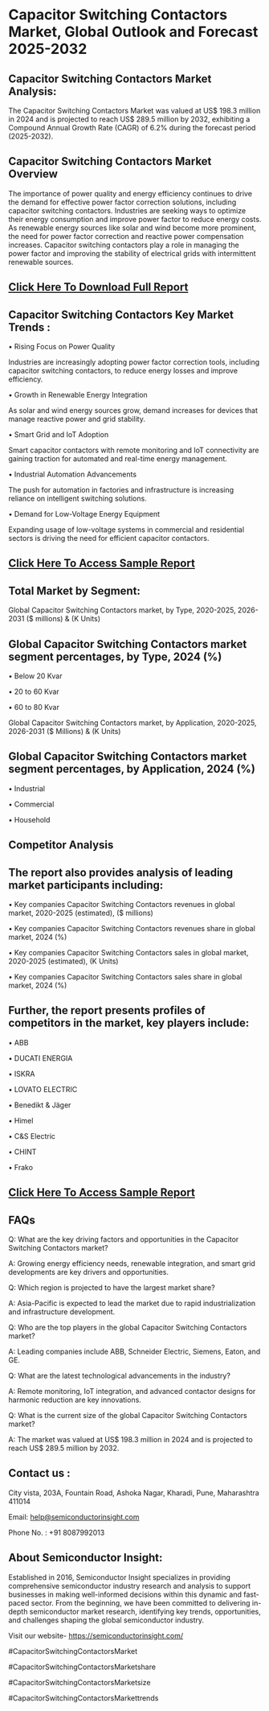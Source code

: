 Capacitor Switching Contactors Market, Global Outlook and Forecast 2025-2032
=
Capacitor Switching Contactors Market Analysis:
-
The Capacitor Switching Contactors Market was valued at US$ 198.3 million in 2024 and is projected to reach US$ 289.5 million by 2032, exhibiting a Compound Annual Growth Rate (CAGR) of 6.2% during the forecast period (2025-2032).

Capacitor Switching Contactors Market Overview
-
The importance of power quality and energy efficiency continues to drive the demand for effective power factor correction solutions, including capacitor switching contactors. Industries are seeking ways to optimize their energy consumption and improve power factor to reduce energy costs. As renewable energy sources like solar and wind become more prominent, the need for power factor correction and reactive power compensation increases. Capacitor switching contactors play a role in managing the power factor and improving the stability of electrical grids with intermittent renewable sources.

[Click Here To Download Full Report](https://semiconductorinsight.com/report/capacitor-switching-contactors-market/)
-
Capacitor Switching Contactors Key Market Trends  :
-
•	Rising Focus on Power Quality

Industries are increasingly adopting power factor correction tools, including capacitor switching contactors, to reduce energy losses and improve efficiency.

•	Growth in Renewable Energy Integration

As solar and wind energy sources grow, demand increases for devices that manage reactive power and grid stability.

•	Smart Grid and IoT Adoption

Smart capacitor contactors with remote monitoring and IoT connectivity are gaining traction for automated and real-time energy management.

•	Industrial Automation Advancements

The push for automation in factories and infrastructure is increasing reliance on intelligent switching solutions.

•	Demand for Low-Voltage Energy Equipment

Expanding usage of low-voltage systems in commercial and residential sectors is driving the need for efficient capacitor contactors.

[Click Here To Access Sample Report](https://semiconductorinsight.com/download-sample-report/?product_id=88182)
-
Total Market by Segment:
-
Global Capacitor Switching Contactors market, by Type, 2020-2025, 2026-2031 ($ millions) & (K Units)

Global Capacitor Switching Contactors market segment percentages, by Type, 2024 (%)
-
•	Below 20 Kvar

•	20 to 60 Kvar

•	60 to 80 Kvar

Global Capacitor Switching Contactors market, by Application, 2020-2025, 2026-2031 ($ Millions) & (K Units)

Global Capacitor Switching Contactors market segment percentages, by Application, 2024 (%)
-
•	Industrial

•	Commercial

•	Household

Competitor Analysis
-
The report also provides analysis of leading market participants including:
-
•	Key companies Capacitor Switching Contactors revenues in global market, 2020-2025 (estimated), ($ millions)

•	Key companies Capacitor Switching Contactors revenues share in global market, 2024 (%)

•	Key companies Capacitor Switching Contactors sales in global market, 2020-2025 (estimated), (K Units)

•	Key companies Capacitor Switching Contactors sales share in global market, 2024 (%)

Further, the report presents profiles of competitors in the market, key players include:
-
•	ABB

•	DUCATI ENERGIA

•	ISKRA

•	LOVATO ELECTRIC

•	Benedikt & Jäger

•	Himel

•	C&S Electric

•	CHINT

•	Frako

[Click Here To Access Sample Report](https://semiconductorinsight.com/download-sample-report/?product_id=88182)
-
FAQs
-
Q: What are the key driving factors and opportunities in the Capacitor Switching Contactors market?

A: Growing energy efficiency needs, renewable integration, and smart grid developments are key drivers and opportunities.

Q: Which region is projected to have the largest market share?

A: Asia-Pacific is expected to lead the market due to rapid industrialization and infrastructure development.

Q: Who are the top players in the global Capacitor Switching Contactors market?

A: Leading companies include ABB, Schneider Electric, Siemens, Eaton, and GE.

Q: What are the latest technological advancements in the industry?

A: Remote monitoring, IoT integration, and advanced contactor designs for harmonic reduction are key innovations.

Q: What is the current size of the global Capacitor Switching Contactors market?

A: The market was valued at US$ 198.3 million in 2024 and is projected to reach US$ 289.5 million by 2032.

Contact us : 
-
City vista, 203A, Fountain Road, Ashoka Nagar, Kharadi, Pune, Maharashtra 411014

Email: help@semiconductorinsight.com

Phone No. : +91 8087992013

About Semiconductor Insight:
-
Established in 2016, Semiconductor Insight specializes in providing comprehensive semiconductor industry research and analysis to support businesses in making well-informed decisions within this dynamic and fast-paced sector. From the beginning, we have been committed to delivering in-depth semiconductor market research, identifying key trends, opportunities, and challenges shaping the global semiconductor industry.

Visit our website- https://semiconductorinsight.com/

#CapacitorSwitchingContactorsMarket 

#CapacitorSwitchingContactorsMarketshare

#CapacitorSwitchingContactorsMarketsize

#CapacitorSwitchingContactorsMarkettrends 
 
 

